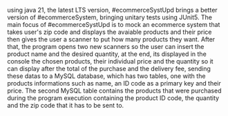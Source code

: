 using java 21, the latest LTS version, #ecommerceSystUpd brings a better version of #ecommerceSystem, bringing unitary tests using JUnit5. The main focus of #ecommerceSystUpd is to mock an ecommerce system that takes user's zip code and displays the avaiable products and their price then gives the user a scanner to put how many products they want. After that, the program opens two new scanners so the user can insert the product name and the desired quantity, at the end, its displayed in the console the chosen products, their individual price and the quantity so it can display after the total of the purchase and the delivery fee, sending these datas to a MySQL database, which has two tables, one with the products informations such as name, an ID code as a primary key and their price. The second MySQL table contains the products that were purchased during the program execution containing the product ID code, the quantity and the zip code that it has to be sent to.
